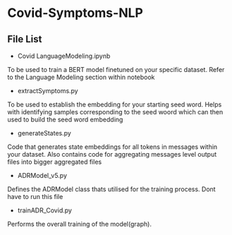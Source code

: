 # Covid-Symptoms-NLP

## File List
* Covid LanguageModeling.ipynb

To be used to train a BERT model finetuned on your specific dataset. Refer to the Language Modeling section within notebook

* extractSymptoms.py

To be used to establish the embedding for your starting seed word. Helps with identifying samples corresponding to the seed woord which can then used to 
build the seed word embedding

* generateStates.py

Code that generates state embeddings for all tokens in messages within your dataset. Also contains
code for aggregating messages level output files into bigger aggregated files

* ADRModel_v5.py

Defines the ADRModel class thats utilised for the training process. Dont have to run this file

* trainADR_Covid.py

Performs the overall training of the model(graph). 
